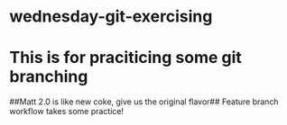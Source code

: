 # wednesday-git-exercising
# This is for praciticing some git branching
##Matt 2.0 is like new coke, give us the original flavor##
Feature branch workflow takes some practice!
